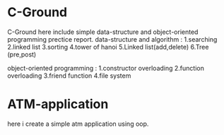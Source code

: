 # C-Ground
C-Ground
here include simple data-structure and object-oriented programming prectice report. 
data-structure and algorithm :
1.searching
2.linked list
3.sorting
4.tower of hanoi
5.Linked list(add,delete)
6.Tree (pre,post)

object-oriented programming :
1.constructor overloading
2.function overloading
3.friend function
4.file system

# ATM-application
here i create a simple atm application using oop.
